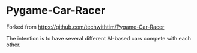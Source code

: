 # Pygame-Car-Racer
Forked from https://github.com/techwithtim/Pygame-Car-Racer 

The intention is to have several different AI-based cars compete with each other.
